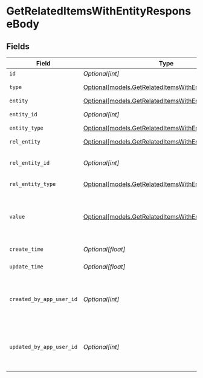 # GetRelatedItemsWithEntityResponseBody


## Fields

| Field                                                                                                          | Type                                                                                                           | Required                                                                                                       | Description                                                                                                    |
| -------------------------------------------------------------------------------------------------------------- | -------------------------------------------------------------------------------------------------------------- | -------------------------------------------------------------------------------------------------------------- | -------------------------------------------------------------------------------------------------------------- |
| `id`                                                                                                           | *Optional[int]*                                                                                                | :heavy_minus_sign:                                                                                             | Identifier                                                                                                     |
| `type`                                                                                                         | [Optional[models.GetRelatedItemsWithEntityType]](../models/getrelateditemswithentitytype.md)                   | :heavy_minus_sign:                                                                                             | Type of Relation                                                                                               |
| `entity`                                                                                                       | [Optional[models.GetRelatedItemsWithEntityEntity]](../models/getrelateditemswithentityentity.md)               | :heavy_minus_sign:                                                                                             | Entity                                                                                                         |
| `entity_id`                                                                                                    | *Optional[int]*                                                                                                | :heavy_minus_sign:                                                                                             | Entity Identifier                                                                                              |
| `entity_type`                                                                                                  | [Optional[models.GetRelatedItemsWithEntityEntityType]](../models/getrelateditemswithentityentitytype.md)       | :heavy_minus_sign:                                                                                             | Entity Type                                                                                                    |
| `rel_entity`                                                                                                   | [Optional[models.GetRelatedItemsWithEntityRelEntity]](../models/getrelateditemswithentityrelentity.md)         | :heavy_minus_sign:                                                                                             | Related Entity                                                                                                 |
| `rel_entity_id`                                                                                                | *Optional[int]*                                                                                                | :heavy_minus_sign:                                                                                             | Related Entity Identifier                                                                                      |
| `rel_entity_type`                                                                                              | [Optional[models.GetRelatedItemsWithEntityRelEntityType]](../models/getrelateditemswithentityrelentitytype.md) | :heavy_minus_sign:                                                                                             | Related Entity Type                                                                                            |
| `value`                                                                                                        | [Optional[models.GetRelatedItemsWithEntityValue]](../models/getrelateditemswithentityvalue.md)                 | :heavy_minus_sign:                                                                                             | Related item value (Attachment meta data / Secure information)                                                 |
| `create_time`                                                                                                  | *Optional[float]*                                                                                              | :heavy_minus_sign:                                                                                             | Creation time                                                                                                  |
| `update_time`                                                                                                  | *Optional[float]*                                                                                              | :heavy_minus_sign:                                                                                             | Last update time                                                                                               |
| `created_by_app_user_id`                                                                                       | *Optional[int]*                                                                                                | :heavy_minus_sign:                                                                                             | The identifier of the user who created the related item                                                        |
| `updated_by_app_user_id`                                                                                       | *Optional[int]*                                                                                                | :heavy_minus_sign:                                                                                             | The identifier of the last user to update the related item                                                     |